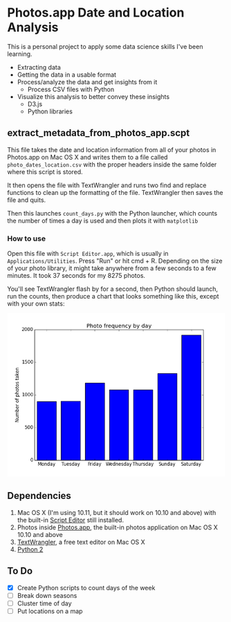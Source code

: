 # Photos.app Date and Location Analysis
This is a personal project to apply some data science skills I've been learning.

- Extracting data
- Getting the data in a usable format
- Process/analyze the data and get insights from it
  - Process CSV files with Python
- Visualize this analysis to better convey these insights
  - D3.js
  - Python libraries

## extract_metadata_from_photos_app.scpt
This file takes the date and location information from all of your photos in Photos.app on Mac OS X and writes them to a file called `photo_dates_location.csv` with the proper headers inside the same folder where this script is stored. 

It then opens the file with TextWrangler and runs two find and replace functions to clean up the formatting of the file. TextWrangler then saves the file and quits.

Then this launches `count_days.py` with the Python launcher, which counts the number of times a day is used and then plots it with `matplotlib`

### How to use

Open this file with `Script Editor.app`, which is usually in `Applications/Utilities`. Press "Run" or hit cmd + R. Depending on the size of your photo library, it might take anywhere from a few seconds to a few minutes. It took 37 seconds for my 8275 photos.

You'll see TextWrangler flash by for a second, then Python should launch, run the counts, then produce a chart that looks something like this, except with your own stats:

![Number of photos taken on each day of the week](img/count_of_days.png)

## Dependencies

1. Mac OS X (I'm using 10.11, but it should work on 10.10 and above) with the built-in [Script Editor](http://guides.macrumors.com/Script_Editor) still installed.
2. Photos inside [Photos.app](https://www.apple.com/osx/photos/), the built-in photos application on Mac OS X 10.10 and above
3. [TextWrangler](https://itunes.apple.com/us/app/textwrangler/id404010395?mt=12), a free text editor on Mac OS X
4. [Python 2](https://www.python.org/downloads/)

## To Do
- [x] Create Python scripts to count days of the week
- [ ] Break down seasons
- [ ] Cluster time of day
- [ ] Put locations on a map